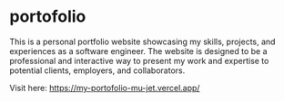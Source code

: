 # portofolio
This is a personal portfolio website showcasing my skills, projects, and experiences as a software engineer. The website is designed to be a professional and interactive way to present my work and expertise to potential clients, employers, and collaborators. 

Visit here: 
https://my-portofolio-mu-jet.vercel.app/
